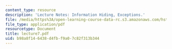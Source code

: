```yaml
---
content_type: resource
description: 'Lecture Notes: Information Hiding, Exceptions.'
file: /media/https%3A/open-learning-course-data-rc.s3.amazonaws.com/hst-952-computing-for-biomedical-scientists-fall-2002/b98a8f146438d4fbf9a07c82f313b344_lecture7.pdf
file_type: application/pdf
resourcetype: Document
title: lecture7.pdf
uid: b98a8f14-6438-d4fb-f9a0-7c82f313b344
---
```

